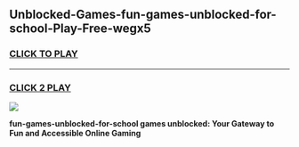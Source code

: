 
## Unblocked-Games-fun-games-unblocked-for-school-Play-Free-wegx5
<h3>
<a href="https://premium76.site?title=fun-games-unblocked-for-school&ref=10A">CLICK TO PLAY</a></h3>
<hr>

<h3>
<a href="https://premium76.site?title=fun-games-unblocked-for-school&ref=10A">CLICK 2 PLAY</a>
  
</h3>

<a href="https://premium76.site?title=fun-games-unblocked-for-school&ref=10A"><img src="https://clearcache.store/games.png"></a>


**fun-games-unblocked-for-school games unblocked: Your Gateway to Fun and Accessible Online Gaming**
